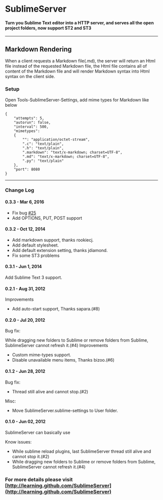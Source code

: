 # SublimeServer

#### Turn you Sublime Text editor into a HTTP server, and serves all the open project folders, now support ST2 and ST3

------

## Markdown Rendering
When a client requests a Markdown file(.md), the server will return an Html file instead of the requested Markdown file, the Html file contains all of content of the Markdown file and will render Markdown syntax into Html syntax on the client side.

### Setup
Open Tools-SublimeServer-Settings, add mime types for Markdown like below

	{
		"attempts": 5,
		"autorun": false,
		"interval": 500,
		"mimetypes":
		{
			"": "application/octet-stream",
			".c": "text/plain",
			".h": "text/plain",
			".markdown": "text/x-markdown; charset=UTF-8",
			".md": "text/x-markdown; charset=UTF-8",
			".py": "text/plain"
		},
		"port": 8080
	}

------

### Change Log

#### 0.3.3 - Mar 6, 2016

- Fix bug [#25](https://github.com/learning/SublimeServer/issues/25) 
- Add OPTIONS, PUT, POST support

#### 0.3.2 - Oct 12, 2014

- Add markdown support, thanks rookiecj.
- Add default stylesheet.
- Add default extension setting, thanks jdiamond.
- Fix some ST3 problems

#### 0.3.1 - Jun 1, 2014

Add Sublime Text 3 support.

#### 0.2.1 - Aug 31, 2012

Improvements
- Add auto-start support, Thanks sapara.(#8)

#### 0.2.0 - Jul 20, 2012

Bug fix:

While dragging new folders to Sublime or remove folders from Sublime, SublimeServer cannot refresh it.(#4)
Improvements

- Custom mime-types support.
- Disable unavailable menu items, Thanks bizoo.(#6)

#### 0.1.2 - Jun 28, 2012

Bug fix:
- Thread still alive and cannot stop.(#2)

Misc:
- Move SublimeServer.sublime-settings to User folder.

#### 0.1.0 - Jun 02, 2012

SublimeServer can basically use

Know issues:

- While sublime reload plugins, last SublimeServer thread still alive and cannot stop it.(#2)
- While dragging new folders to Sublime or remove folders from Sublime, SublimeServer cannot refresh it.(#4)


### For more details please visit [http://learning.github.com/SublimeServer](http://learning.github.com/SublimeServer)
